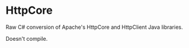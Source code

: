 HttpCore
========

Raw C# conversion of Apache's HttpCore and HttpClient Java libraries.

Doesn't compile.
